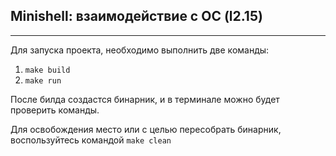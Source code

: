## Minishell: взаимодействие с ОС (l2.15)

---

Для запуска проекта, необходимо выполнить две команды:
1. ```make build```
2. ```make run```

После билда создастся бинарник, и в терминале можно будет проверить команды.

Для освобождения место или с целью пересобрать бинарник, воспользуйтесь командой ```make clean```